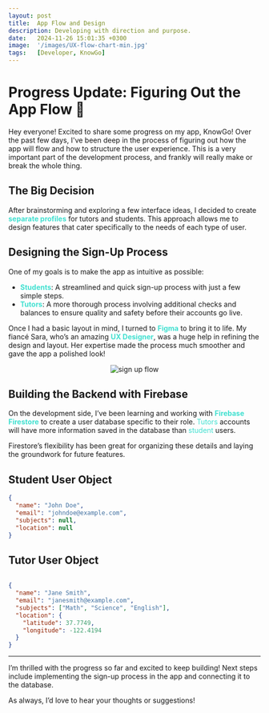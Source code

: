 ```yaml
---
layout: post
title:  App Flow and Design
description: Developing with direction and purpose.
date:   2024-11-26 15:01:35 +0300
image:  '/images/UX-flow-chart-min.jpg'
tags:   [Developer, KnowGo]
---
```


# Progress Update: Figuring Out the App Flow 🚀

Hey everyone! Excited to share some progress on my app, KnowGo! Over the past few days, I've been deep in the process of figuring out how the app will flow and how to structure the user experience. This is a very important part of the development process, and frankly will really make or break the whole thing. 

## The Big Decision
After brainstorming and exploring a few interface ideas, I decided to create <span style="color:turquoise;">**separate profiles**</span> for tutors and students. This approach allows me to design features that cater specifically to the needs of each type of user.

## Designing the Sign-Up Process  
One of my goals is to make the app as intuitive as possible:  
- <span style="color:turquoise;">**Students**</span>: A streamlined and quick sign-up process with just a few simple steps.  
- <span style="color:turquoise;">**Tutors**</span>: A more thorough process involving additional checks and balances to ensure quality and safety before their accounts go live.

Once I had a basic layout in mind, I turned to <span style="color:turquoise;">**Figma**</span> to bring it to life. My fiancé Sara, who’s an amazing <span style="color:turquoise;">**UX Designer**</span>, was a huge help in refining the design and layout. Her expertise made the process much smoother and gave the app a polished look!

<p align="center">
  <img src="{{site.baseurl}}/images/signupflow.png" alt="sign up flow">
</p>

## Building the Backend with Firebase  
On the development side, I’ve been learning and working with <span style="color:turquoise;">**Firebase Firestore**</span> to create a user database specific to their role. <span style="color:turquoise;">Tutors</span> accounts will have more information saved in the database than <span style="color:turquoise;">student</span> users.  

Firestore’s flexibility has been great for organizing these details and laying the groundwork for future features.


## Student User Object
```json
{
  "name": "John Doe",
  "email": "johndoe@example.com",
  "subjects": null,
  "location": null
}
```
## Tutor User Object
```json

{
  "name": "Jane Smith",
  "email": "janesmith@example.com",
  "subjects": ["Math", "Science", "English"],
  "location": {
    "latitude": 37.7749,
    "longitude": -122.4194
  }
}
```

---

I’m thrilled with the progress so far and excited to keep building! Next steps include implementing the sign-up process in the app and connecting it to the database.

As always, I’d love to hear your thoughts or suggestions!
